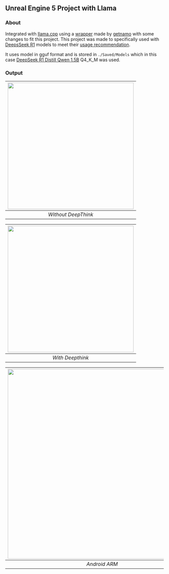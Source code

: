 ## Unreal Engine 5 Project with Llama

### About

Integrated with [llama.cpp](https://github.com/ggml-org/llama.cpp) using a [wrapper](https://github.com/getnamo/Llama-Unreal) made by [getnamo](https://github.com/getnamo) with some changes to fit this project. This project was made to specifically used with [DeepsSeek R1](https://huggingface.co/deepseek-ai/DeepSeek-R1) models to meet their [usage recommendation](https://huggingface.co/deepseek-ai/DeepSeek-R1#usage-recommendations).

It uses model in gguf format and is stored in `./Saved/Models` which in this case [DeepSeek R1 Distill Qwen 1.5B](https://huggingface.co/deepseek-ai/DeepSeek-R1-Distill-Qwen-1.5B) Q4_K_M was used.


### Output

| [<img src="./Documentation/Images/image_1.png" height="400"/>](./Documentation/Images/image_1.png) | 
|:--:| 
| *Without DeepThink* |

| [<img src="./Documentation/Images/image_2.png" height="400"/>](./Documentation/Images/image_2.png) | 
|:--:| 
| *With Deepthink* |

| [<img src="./Documentation/Images/image_3.jpg" height="600"/>](./Documentation/Images/image_3.jpg) | 
|:--:| 
| *Android ARM* |
